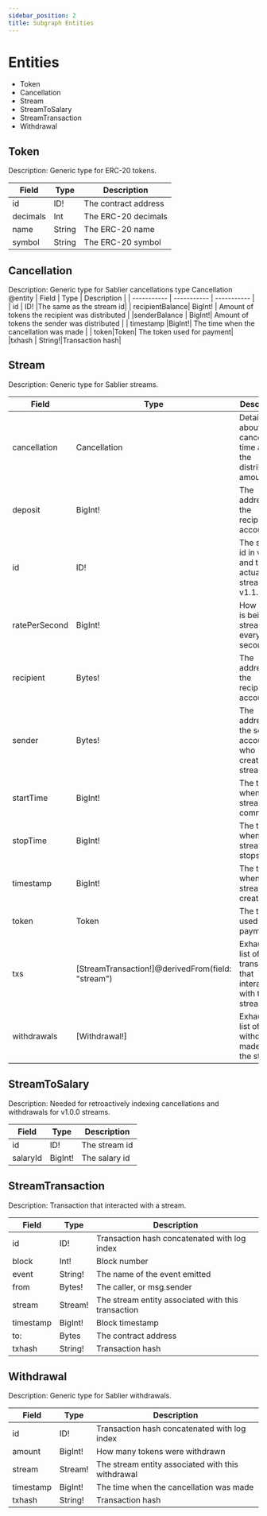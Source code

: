 ```yaml
---
sidebar_position: 2
title: Subgraph Entities
---
```


# Entities
- Token
- Cancellation
- Stream
- StreamToSalary
- StreamTransaction
- Withdrawal

##  Token
Description: Generic type for ERC-20 tokens.

| Field | Type | Description |
| ----------- | ----------- | ----------- |
| id | ID! | The contract address |
| decimals | Int | The ERC-20 decimals |
| name | String | The ERC-20 name |
| symbol | String | The ERC-20 symbol |

##   Cancellation
Description: Generic type for Sablier cancellations type Cancellation @entity
| Field | Type | Description |
| ----------- | ----------- | ----------- |
| id | ID! |The same as the stream id|
|  recipientBalance|  BigInt! | Amount of tokens the recipient was distributed |
|senderBalance  | BigInt!|   Amount of tokens the sender was distributed |
| timestamp |BigInt!| The time when the cancellation was made |
| token|Token| The token used for payment|
|txhash |  String!|Transaction hash|
   
##  Stream
Description: Generic type for Sablier streams.

| Field | Type | Description |
| ----------- | ----------- | ----------- |
| cancellation | Cancellation |Details about cancellation time and the distributed amounts  |
|deposit  |BigInt!|The address of the recipient account|
| id | ID!| The salary id in v1.0.0 and the actual stream id in v1.1.0|
|  ratePerSecond |  BigInt! |   How much is being streamed every second|
|recipient|  Bytes!|The address of the recipient account|
|sender|Bytes!| The address of the sender account, who created the streamed|
| startTime|BigInt!|  The time when the stream commences|
|stopTime|BigInt!|  The time when the stream stops|
|timestamp |  BigInt!|The time when the stream was created|
|token |   Token | The token used for payment|
| txs|[StreamTransaction!]@derivedFrom(field: "stream")|  Exhaustive list of all transactions that interacted with the stream|
|withdrawals|   [Withdrawal!] |Exhaustive list of all withdrawals made from the stream|
 
   
##  StreamToSalary
Description: Needed for retroactively indexing cancellations and withdrawals for v1.0.0 streams.

| Field | Type | Description |
| ----------- | ----------- | ----------- |
| id| ID!|  The stream id |
|salaryId | BigInt! |  The salary id|

##  StreamTransaction
Description: Transaction that interacted with a stream.

| Field | Type | Description |
| ----------- | ----------- | ----------- |
| id | ID! | Transaction hash concatenated with log index|
| block |  Int! | Block number |
| event |  String! |  The name of the event emitted |
|  from | Bytes!  |  The caller, or msg.sender|
|stream | Stream! |  The stream entity associated with this transaction|
|timestamp| BigInt!| Block timestamp|
|to:|Bytes|  The contract address | 
|  txhash | String!| Transaction hash |

##   Withdrawal
Description: Generic type for Sablier withdrawals.

| Field | Type | Description |
| ----------- | ----------- | ----------- |
| id | ID! | Transaction hash concatenated with log index|
| amount |BigInt!  | How many tokens were withdrawn|
| stream  | Stream! |   The stream entity associated with this withdrawal|
|  timestamp | BigInt! | The time when the cancellation was made |
|txhash |  String!|Transaction hash|



